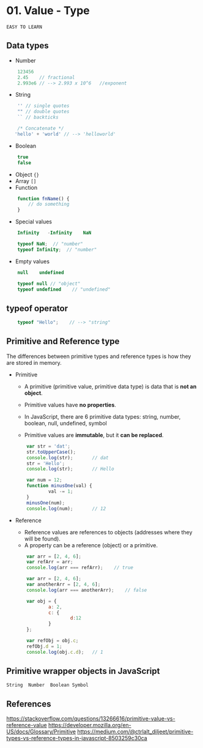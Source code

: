 # 01. Value - Type
`EASY TO LEARN`

## Data types
-	Number
```js
    123456
    2.45    // fractional
    2.993e6 // --> 2.993 x 10^6   //exponent
```
-	String
```js
    '' // single quotes
    "" // double quotes
    `` // backticks

    /* Concatenate */
   'hello' + 'world' // --> 'helloworld'
```
-	Boolean
```js
    true
    false
```
-	Object `{}`
-	Array `[]`
-	Function
```js
    function fnName() {
    	// do something
    }
```
-	Special values
```js
    Infinity   -Infinity    NaN

    typeof NaN;  // "number"
    typeof Infinity;  // "number"
```

-	Empty values
```js
    null    undefined

    typeof null // "object"
    typeof undefined    // "undefined"
```

## typeof operator
```js
    typeof "Hello";    // --> "string"
```

## Primitive and Reference type
The differences between primitive types and reference types is how they are stored in memory.
-	Primitive
    -	A primitive (primitive value, primitive data type) is data that is **not an object**.
    -	Primitive values have **no properties**.
    -	In JavaScript, there are 6 primitive data types:
        		string, number, boolean, null, undefined, symbol

    -	Primitive values are **immutable**, but it **can be replaced**.
    ```js
        var str = 'dat';
        str.toUpperCase();
        console.log(str);       // dat
        str = 'Hello';
        console.log(str);       // Hello

        var num = 12;
        function minusOne(val) {
                val -= 1;
        }
        minusOne(num);
        console.log(num);       // 12
    ```

-	Reference
    -	Reference values are references to objects (addresses where they will be found).
    -	A property can be a reference (object) or a primitive.
    ```js
        var arr = [2, 4, 6];
        var refArr = arr;
        console.log(arr === refArr);    // true

        var arr = [2, 4, 6];
        var anotherArr = [2, 4, 6];
        console.log(arr === anotherArr);    // false

        var obj = {
                a: 2,
                c: {
                        d:12
                }
        };

        var refObj = obj.c;
        refObj.d = 1;
        console.log(obj.c.d);   // 1
    ```

## Primitive wrapper objects in JavaScript
    String  Number  Boolean Symbol


## References
https://stackoverflow.com/questions/13266616/primitive-value-vs-reference-value
https://developer.mozilla.org/en-US/docs/Glossary/Primitive
https://medium.com/@ctrlalt_diljeet/primitive-types-vs-reference-types-in-javascript-8503259c30ca
